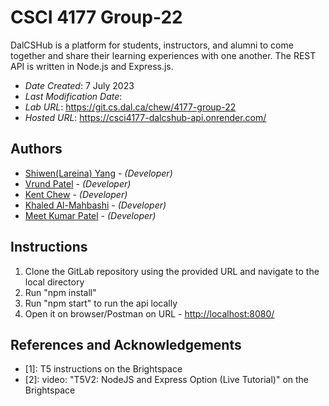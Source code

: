 <!--- The following README.md sample file was adapted from https://gist.github.com/PurpleBooth/109311bb0361f32d87a2#file-readme-template-md by Gabriella Mosquera for academic use ---> 
<!--- You may delete any comments in this sample README.md file. If needing to use as a .txt file then simply delete all comments, edit as needed, and save as a README.txt file --->

# CSCI 4177 Group-22

DalCSHub is a platform for students, instructors, and alumni to come together and share their learning experiences with one another. The REST API is written in Node.js and Express.js.

* *Date Created*: 7 July 2023
* *Last Modification Date*: 
* *Lab URL*: <https://git.cs.dal.ca/chew/4177-group-22>
* *Hosted URL*: <https://csci4177-dalcshub-api.onrender.com/>

## Authors

* [Shiwen(Lareina) Yang](sh836690@dal.ca) - *(Developer)*
* [Vrund Patel](vrund.patel@dal.ca) - *(Developer)*
* [Kent Chew](kentxern@dal.ca) - *(Developer)*
* [Khaled Al-Mahbashi](khaled.al-mahbashi@dal.ca) - *(Developer)*
* [Meet Kumar Patel](mt591517@dal.ca) - *(Developer)*

## Instructions

1. Clone the GitLab repository using the provided URL and navigate to the local directory
2. Run "npm install"
3. Run "npm start" to run the api locally
4. Open it on browser/Postman on URL - <http://localhost:8080/>

## References and Acknowledgements

* [1]: T5 instructions on the Brightspace 
* [2]: video: "T5V2: NodeJS and Express Option (Live Tutorial)" on the Brightspace 